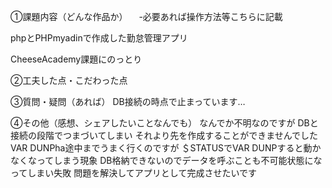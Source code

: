 ①課題内容（どんな作品か）
　-必要あれば操作方法等こちらに記載

phpとPHPmyadinで作成した勤怠管理アプリ

CheeseAcademy課題にのっとり

②工夫した点・こだわった点


③質問・疑問（あれば）
DB接続の時点で止まっています…

④その他（感想、シェアしたいことなんでも）
なんでか不明なのですが
DBと接続の段階でつまづいてしまい
それより先を作成することができませんでした
VAR DUNPha途中までうまく行くのですが
＄STATUSでVAR DUNPすると動かなくなってしまう現象
DB格納できないのでデータを呼ぶことも不可能状態になってしまい失敗
問題を解決してアプリとして完成させたいです